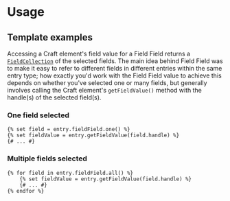 # Usage

## Template examples

Accessing a Craft element's field value for a Field Field returns a [`FieldCollection`](https://github.com/spicywebau/craft-field-field/blob/1.x/src/collections/FieldCollection.php) of the selected fields. The main idea behind Field Field was to make it easy to refer to different fields in different entries within the same entry type; how exactly you'd work with the Field Field value to achieve this depends on whether you've selected one or many fields, but generally involves calling the Craft element's `getFieldValue()` method with the handle(s) of the selected field(s).

### One field selected

```twig
{% set field = entry.fieldField.one() %}
{% set fieldValue = entry.getFieldValue(field.handle) %}
{# ... #}
```

### Multiple fields selected

```twig
{% for field in entry.fieldField.all() %}
    {% set fieldValue = entry.getFieldValue(field.handle) %}
    {# ... #}
{% endfor %}
```
